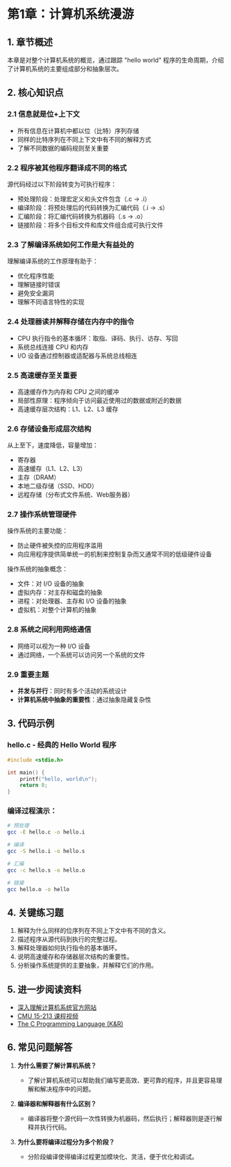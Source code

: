 # 第1章：计算机系统漫游

## 1. 章节概述

本章是对整个计算机系统的概览，通过跟踪 "hello world" 程序的生命周期，介绍了计算机系统的主要组成部分和抽象层次。

## 2. 核心知识点

### 2.1 信息就是位+上下文

- 所有信息在计算机中都以位（比特）序列存储
- 同样的比特序列在不同上下文中有不同的解释方式
- 了解不同数据的编码规则至关重要

### 2.2 程序被其他程序翻译成不同的格式

源代码经过以下阶段转变为可执行程序：
- 预处理阶段：处理宏定义和头文件包含（.c → .i）
- 编译阶段：将预处理后的代码转换为汇编代码（.i → .s）
- 汇编阶段：将汇编代码转换为机器码（.s → .o）
- 链接阶段：将多个目标文件和库文件组合成可执行文件

### 2.3 了解编译系统如何工作是大有益处的

理解编译系统的工作原理有助于：
- 优化程序性能
- 理解链接时错误
- 避免安全漏洞
- 理解不同语言特性的实现

### 2.4 处理器读并解释存储在内存中的指令

- CPU 执行指令的基本循环：取指、译码、执行、访存、写回
- 系统总线连接 CPU 和内存
- I/O 设备通过控制器或适配器与系统总线相连

### 2.5 高速缓存至关重要

- 高速缓存作为内存和 CPU 之间的缓冲
- 局部性原理：程序倾向于访问最近使用过的数据或附近的数据
- 高速缓存层次结构：L1、L2、L3 缓存

### 2.6 存储设备形成层次结构

从上至下，速度降低，容量增加：
- 寄存器
- 高速缓存（L1、L2、L3）
- 主存（DRAM）
- 本地二级存储（SSD、HDD）
- 远程存储（分布式文件系统、Web服务器）

### 2.7 操作系统管理硬件

操作系统的主要功能：
- 防止硬件被失控的应用程序滥用
- 向应用程序提供简单统一的机制来控制复杂而又通常不同的低级硬件设备

操作系统的抽象概念：
- 文件：对 I/O 设备的抽象
- 虚拟内存：对主存和磁盘的抽象
- 进程：对处理器、主存和 I/O 设备的抽象
- 虚拟机：对整个计算机的抽象

### 2.8 系统之间利用网络通信

- 网络可以视为一种 I/O 设备
- 通过网络，一个系统可以访问另一个系统的文件

### 2.9 重要主题

- **并发与并行**：同时有多个活动的系统设计
- **计算机系统中抽象的重要性**：通过抽象隐藏复杂性

## 3. 代码示例

### hello.c - 经典的 Hello World 程序

```c
#include <stdio.h>

int main() {
    printf("hello, world\n");
    return 0;
}
```

### 编译过程演示：

```bash
# 预处理
gcc -E hello.c -o hello.i

# 编译
gcc -S hello.i -o hello.s

# 汇编
gcc -c hello.s -o hello.o

# 链接
gcc hello.o -o hello
```

## 4. 关键练习题

1. 解释为什么同样的位序列在不同上下文中有不同的含义。
2. 描述程序从源代码到执行的完整过程。
3. 解释处理器如何执行指令的基本循环。
4. 说明高速缓存和存储器层次结构的重要性。
5. 分析操作系统提供的主要抽象，并解释它们的作用。

## 5. 进一步阅读资料

- [深入理解计算机系统官方网站](http://csapp.cs.cmu.edu/)
- [CMU 15-213 课程视频](https://www.cs.cmu.edu/~213/)
- [The C Programming Language (K&R)](https://en.wikipedia.org/wiki/The_C_Programming_Language)

## 6. 常见问题解答

1. **为什么需要了解计算机系统？**
   - 了解计算机系统可以帮助我们编写更高效、更可靠的程序，并且更容易理解和解决程序中的问题。

2. **编译器和解释器有什么区别？**
   - 编译器将整个源代码一次性转换为机器码，然后执行；解释器则是逐行解释并执行代码。

3. **为什么要将编译过程分为多个阶段？**
   - 分阶段编译使得编译过程更加模块化、灵活，便于优化和调试。
